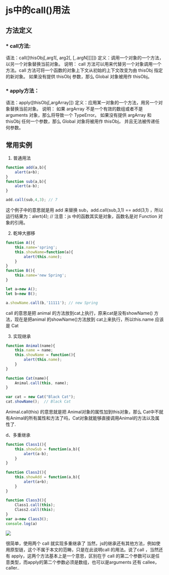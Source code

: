 # js中的call()用法

## 方法定义

### * call方法: 

语法：call([thisObj[,arg1[, arg2[,   [,.argN]]]]]) 
定义：调用一个对象的一个方法，以另一个对象替换当前对象。 
说明： 
call 方法可以用来代替另一个对象调用一个方法。call 方法可将一个函数的对象上下文从初始的上下文改变为由 thisObj 指定的新对象。 
如果没有提供 thisObj 参数，那么 Global 对象被用作 thisObj。 

### * apply方法： 

语法：apply([thisObj[,argArray]]) 
定义：应用某一对象的一个方法，用另一个对象替换当前对象。 
说明： 
如果 argArray 不是一个有效的数组或者不是 arguments 对象，那么将导致一个 TypeError。 
如果没有提供 argArray 和 thisObj 任何一个参数，那么 Global 对象将被用作 thisObj， 并且无法被传递任何参数。
 
## 常用实例

1. 普通用法

```js
function add(a,b){
	alert(a+b);
}
function sub(a,b){
	alert(a-b);
}

add.call(sub,4,3); // 7
 ``` 

 这个例子中的意思就是用 add 来替换 sub，add.call(sub,3,1) == add(3,1) ，所以运行结果为：alert(4); // 注意：js 中的函数其实是对象，函数名是对 Function 对象的引用。
 
2. 乾坤大挪移

```js
function A(){
	this.name='spring';
	this.showName=function(a){
		alert(this.name);
	}
}
function B(){
	this.name='new Spring';
}

let a=new A();
let b=new B();

a.showName.call(b,'11111'); // new Spring 
 ```  

 call 的意思是把 animal 的方法放到cat上执行，原来cat是没有showName() 方法，现在是把animal 的showName()方法放到 cat上来执行，所以this.name 应该是 Cat
 
3. 实现继承

```js
function Animal(name){      
    this.name = name;      
    this.showName = function(){      
        alert(this.name);      
    }      
}      
   
function Cat(name){    
    Animal.call(this, name); 
}      
    
var cat = new Cat("Black Cat");     
cat.showName();  // Black Cat
```

 Animal.call(this) 的意思就是把 Animal对象的属性加到this对象，那么 Cat中不就有Animal的所有属性和方法了吗，Cat对象就能够直接调用Animal的方法以及属性了.
 
d、多重继承

```js
function Class1(){  
    this.showSub = function(a,b){  
        alert(a-b);  
    }  
}  
  
function Class2(){  
    this.showAdd = function(a,b){  
        alert(a+b);  
    }  
}  
  
function Class3(){  
    Class1.call(this);  
    Class2.call(this);  
} 
var a=new Class3();
console.log(a)  
```
![](https://github.com/jianjun6668/Record/tree/master/img/4.jpg)  


 很简单，使用两个 call 就实现多重继承了
当然，js的继承还有其他方法，例如使用原型链，这个不属于本文的范畴，只是在此说明call 的用法。说了call ，当然还有 apply，这两个方法基本上是一个意思，区别在于 call 的第二个参数可以是任意类型，而apply的第二个参数必须是数组，也可以是arguments
还有 callee，caller..
